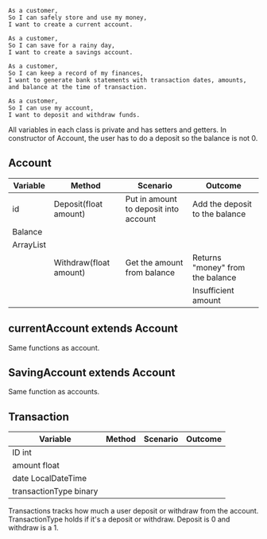 ```
As a customer,
So I can safely store and use my money,
I want to create a current account.

As a customer,
So I can save for a rainy day,
I want to create a savings account.

As a customer,
So I can keep a record of my finances,
I want to generate bank statements with transaction dates, amounts, and balance at the time of transaction.

As a customer,
So I can use my account,
I want to deposit and withdraw funds.
```
All variables in each class is private and has setters and getters.
In constructor of Account, the user has to do a deposit so the balance is not 0.
## Account
| Variable               | Method                 | Scenario                              | Outcome                          |
|------------------------|------------------------|---------------------------------------|----------------------------------|
| id                     | Deposit(float amount)  | Put in amount to deposit into account | Add the deposit to the balance   |
| Balance                |                        |                                       |                                  |
| ArrayList<Transaction> |                        |                                       |                                  |
|                        | Withdraw(float amount) | Get the amount from balance           | Returns "money" from the balance |
|                        |                        |                                       | Insufficient amount              |


## currentAccount extends Account
Same functions as account.


## SavingAccount extends Account
Same function as accounts.


## Transaction

| Variable               | Method | Scenario | Outcome |
|------------------------|--------|----------|---------|
| ID int                 |        |          |         |
| amount float           |        |          |         |
| date LocalDateTime     |        |          |         |
| transactionType binary |        |          |         |
Transactions tracks how much a user deposit or withdraw from the account. 
TransactionType holds if it's a deposit or withdraw. Deposit is 0 and withdraw is a 1.

